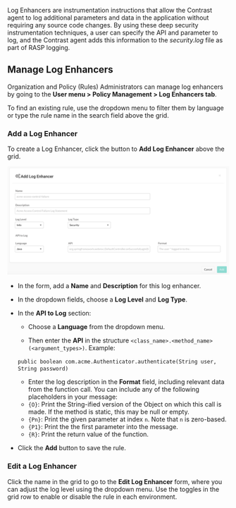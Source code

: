 <!--
title: "Log Enhancers"
description: "Overview of log enhancers"
tags: "Admin log enhancers policy management protect"
-->

Log Enhancers are instrumentation instructions that allow the Contrast agent to log additional parameters and data in the application without requiring any source code changes. By using these deep security instrumentation techniques, a user can specify the API and parameter to log, and the Contrast agent adds this information to the *security.log* file as part of RASP logging. 

## Manage Log Enhancers

Organization and Policy (Rules) Administrators can manage log enhancers by going to the **User menu > Policy Management > Log Enhancers tab**. 


<!-- Add grid screenshot once UI is finished. -->

To find an existing rule, use the dropdown menu to filter them by language or type the rule name in the search field above the grid. 

### Add a Log Enhancer

To create a Log Enhancer, click the button to **Add Log Enhancer** above the grid. 

<a href="assets/images/Add-log-enhancer.png" rel="lightbox" title="Add Log Enhancer"><img class="thumbnail" src="assets/images/Add-log-enhancer.png"/></a>

* In the form, add a **Name** and **Description** for this log enhancer. 

* In the dropdown fields, choose a **Log Level** and **Log Type**. 

* In the **API to Log** section: 

	* Choose a **Language** from the dropdown menu. 

	* Then enter the **API** in the structure `<class_name>.<method_name>(<argument_types>)`. Example: 

	```
	public boolean com.acme.Authenticator.authenticate(String user, String password)
	```

	* Enter the log description in the **Format** field, including relevant data from the function call. You can include any of the following placeholders in your message:
	 * `{O}`: Print the String-ified version of the Object on which this call is made. If the method is static, this may be null or empty.
     * `{Pn}`: Print the given parameter at index `n`. Note that `n` is zero-based.
	 * `{P1}`: Print the the first parameter into the message.
	 * `{R}`: Print the return value of the function.

* Click the **Add** button to save the rule. 

### Edit a Log Enhancer

Click the name in the grid to go to the **Edit Log Enhancer** form, where you can adjust the log level using the dropdown menu. Use the toggles in the grid row to enable or disable the rule in each environment.

